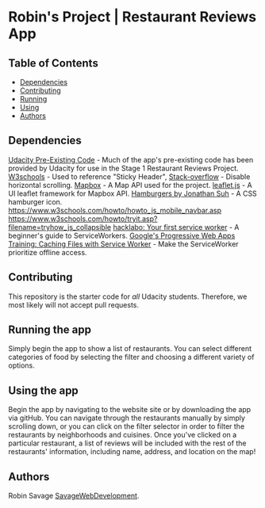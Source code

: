 # Robin's Project | Restaurant Reviews App

## Table of Contents
* [Dependencies](#Dependencies)
* [Contributing](#Contributing)
* [Running](#Running)
* [Using](#Using)
* [Authors](#Authors)

## Dependencies
[Udacity Pre-Existing Code](https://github.com/udacity/mws-restaurant-stage-1) - Much of the app's pre-existing code has been provided by Udacity for use in the Stage 1 Restaurant Reviews Project.
[W3schools](https://www.w3schools.com/) - Used to reference "Sticky Header",
[Stack-overflow](https://stackoverflow.com/questions/17756649/disable-the-horizontal-scroll) - Disable horizontal scrolling.
[Mapbox](https://www.mapbox.com/) - A Map API used for the project.
[leaflet.js](https://leafletjs.com/) - A UI leaflet framework for Mapbox API.
[Hamburgers by Jonathan Suh](https://jonsuh.com/hamburgers/) - A CSS hamburger icon.
https://www.w3schools.com/howto/howto_js_mobile_navbar.asp
https://www.w3schools.com/howto/tryit.asp?filename=tryhow_js_collapsible
[hacklabo: Your first service worker](https://www.hacklabo.com/your-first-service-worker/) - A beginner's guide to ServiceWorkers.
[Google's Progressive Web Apps Training: Caching Files with Service Worker](https://developers.google.com/web/ilt/pwa/caching-files-with-service-worker#cachefallback) - Make the ServiceWorker prioritize offline access.

## Contributing
This repository is the starter code for _all_ Udacity students. Therefore, we most likely will not accept pull requests.

## Running the app
Simply begin the app to show a list of restaurants. You can select different categories of food by selecting the filter and choosing a different variety of options.

## Using the app
Begin the app by navigating to the website site or by downloading the app via gitHub. You can navigate through the restaurants manually by simply scrolling down, or you can click on the filter selector in order to filter the restaurants by neighborhoods and cuisines. Once you've clicked on a particular restaurant, a list of reviews will be included with the rest of the restaurants' information, including name, address, and location on the map!

## Authors
Robin Savage [SavageWebDevelopment](https://github.com/savagewebdev).

